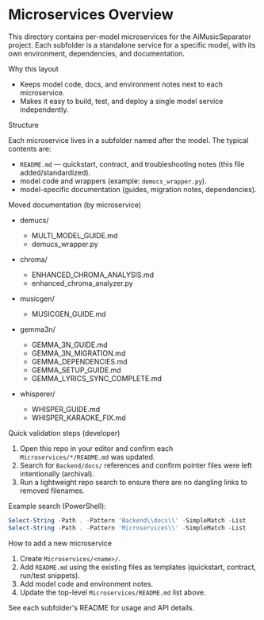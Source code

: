 # Microservices Overview

This directory contains per-model microservices for the AiMusicSeparator project. Each subfolder is a standalone service for a specific model, with its own environment, dependencies, and documentation.

Why this layout
- Keeps model code, docs, and environment notes next to each microservice.
- Makes it easy to build, test, and deploy a single model service independently.

Structure

Each microservice lives in a subfolder named after the model. The typical contents are:
- `README.md` — quickstart, contract, and troubleshooting notes (this file added/standardized).
- model code and wrappers (example: `demucs_wrapper.py`).
- model-specific documentation (guides, migration notes, dependencies).

Moved documentation (by microservice)

- demucs/
	- MULTI_MODEL_GUIDE.md
	- demucs_wrapper.py

- chroma/
	- ENHANCED_CHROMA_ANALYSIS.md
	- enhanced_chroma_analyzer.py

- musicgen/
	- MUSICGEN_GUIDE.md

- gemma3n/
	- GEMMA_3N_GUIDE.md
	- GEMMA_3N_MIGRATION.md
	- GEMMA_DEPENDENCIES.md
	- GEMMA_SETUP_GUIDE.md
	- GEMMA_LYRICS_SYNC_COMPLETE.md

- whisperer/
	- WHISPER_GUIDE.md
	- WHISPER_KARAOKE_FIX.md

Quick validation steps (developer)

1. Open this repo in your editor and confirm each `Microservices/*/README.md` was updated.
2. Search for `Backend/docs/` references and confirm pointer files were left intentionally (archival).
3. Run a lightweight repo search to ensure there are no dangling links to removed filenames.

Example search (PowerShell):

```powershell
Select-String -Path . -Pattern 'Backend\\docs\\' -SimpleMatch -List
Select-String -Path . -Pattern 'Microservices\\' -SimpleMatch -List
```

How to add a new microservice

1. Create `Microservices/<name>/`.
2. Add `README.md` using the existing files as templates (quickstart, contract, run/test snippets).
3. Add model code and environment notes.
4. Update the top-level `Microservices/README.md` list above.

See each subfolder's README for usage and API details.

